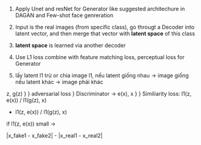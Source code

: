 1. Apply Unet and resNet for Generator like suggested architechure in DAGAN and Few-shot face genreration
2. Input is the real images (from specific class), go througt a Decoder into latent vector, and then merge that vector with **latent space** of this class
3. **latent space** is learned via another decoder
4. Use L1 loss combine with feature matching loss, perceptual loss for Generator


5. lấy latent l1 trừ or chia image l1, nếu latent giống nhau -> image giống
                                       nếu latent khác -> image phải khác




z, g(z) }                    } adversarial loss
        }   Discriminator -> 
e(x), x }                    } Similiarity loss: l1(z, e(x)) / l1(g(z), x)


* l1(z, e(x)) / l1(g(z), x)

if l1(z, e(x)) small -> 


|x_fake1 - x_fake2| - |x_real1 - x_real2|